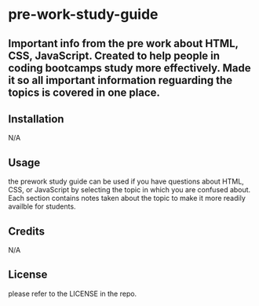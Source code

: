 # pre-work-study-guide
## Important info from the pre work about HTML, CSS, JavaScript. Created to help people in coding bootcamps study more effectively. Made it so all important information reguarding the topics is covered in one place.

## Installation

N/A
## Usage
the prework study guide can be used if you have questions about HTML, CSS, or JavaScript by selecting the topic in which you are confused about. Each section contains notes taken about the topic to make it more readily availble for students.

## Credits

N/A

## License
please refer to the LICENSE in the repo.

